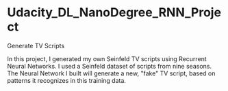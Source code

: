 # Udacity_DL_NanoDegree_RNN_Project

Generate TV Scripts

In this project, I generated my own Seinfeld TV scripts using Recurrent Neural Networks. I used a Seinfeld dataset of scripts from nine seasons. The Neural Network I built will generate a new, "fake" TV script, based on patterns it recognizes in this training data.
